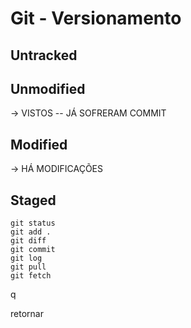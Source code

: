# Git - Versionamento

## Untracked

## Unmodified

-> VISTOS -- JÁ SOFRERAM COMMIT

## Modified

-> HÁ MODIFICAÇÕES

## Staged

```
git status
git add .
git diff
git commit
git log
git pull
git fetch
```

q

retornar
